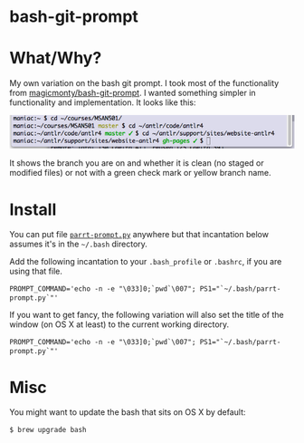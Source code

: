 bash-git-prompt
===============

# What/Why?

My own variation on the bash git prompt. I took most of the functionality
from [magicmonty/bash-git-prompt](https://github.com/magicmonty/bash-git-prompt/blob/master/gitstatus.py). I wanted something simpler in functionality and implementation. It looks like this:

![parrt prompt](parrt-bash-git-snapshot.png)

It shows the branch you are on and whether it is clean (no staged or modified files) or not with a green check mark or yellow branch name.

# Install

You can put file [`parrt-prompt.py`](https://github.com/parrt/bash-git-prompt/blob/master/parrt-prompt.py) anywhere but that incantation below assumes it's in the `~/.bash` directory.

Add the following incantation to your `.bash_profile` or `.bashrc`, if you are using that file.

```
PROMPT_COMMAND='echo -n -e "\033]0;`pwd`\007"; PS1="`~/.bash/parrt-prompt.py`"'
```

If you want to get fancy, the following variation will also set the title of the window (on OS X at least) to the current working directory.

```
PROMPT_COMMAND='echo -n -e "\033]0;`pwd`\007"; PS1="`~/.bash/parrt-prompt.py`"'
```

# Misc

You might want to update the bash that sits on OS X by default:

```
$ brew upgrade bash
```
